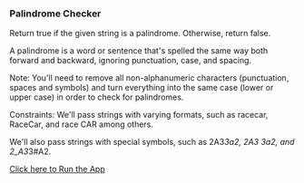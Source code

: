 ### Palindrome Checker

Return true if the given string is a palindrome. Otherwise, return false.

A palindrome is a word or sentence that's spelled the same way both forward and backward, ignoring punctuation, case, and spacing.

Note: You'll need to remove all non-alphanumeric characters (punctuation, spaces and symbols) and turn everything into the same case (lower or upper case) in order to check for palindromes.

Constraints:
We'll pass strings with varying formats, such as racecar, RaceCar, and race CAR among others.

We'll also pass strings with special symbols, such as 2A3*3a2, 2A3 3a2, and 2_A3*3#A2.

[Click here to Run the App][1]

[1]: https://htmlpreview.github.io/?https://github.com/Krasipeace/JavaScript-Algorithms-and-Data-Structures---freecodecamp.org/blob/main/Projects/Palindrome%20Checker/index.html